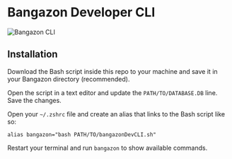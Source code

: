 # Bangazon Developer CLI

![Bangazon CLI](https://i.imgur.com/eHFuzmy.png)

## Installation

Download the Bash script inside this repo to your machine and save it in your Bangazon directory (recommended).

Open the script in a text editor and update the `PATH/TO/DATABASE.DB` line. Save the changes.

Open your `~/.zshrc` file and create an alias that links to the Bash script like so:

`alias bangazon="bash PATH/TO/bangazonDevCLI.sh"`

Restart your terminal and run `bangazon` to show available commands.
